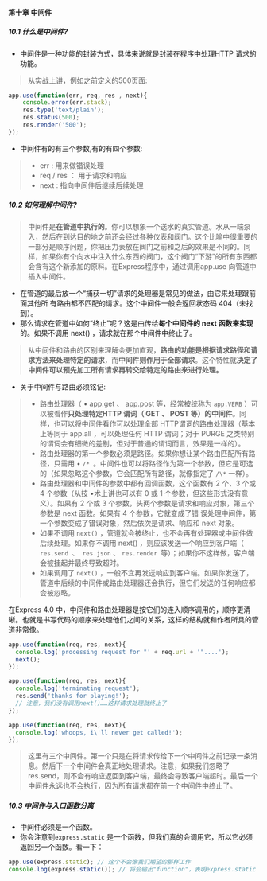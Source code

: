 #### 第十章 中间件
##### 10.1  什么是中间件?
- 中间件是一种功能的封装方式，具体来说就是封装在程序中处理HTTP 请求的功能。
>从实战上讲，例如之前定义的500页面:
```javascript
app.use(function(err, req, res , next){
    console.error(err.stack);
    res.type('text/plain');
    res.status(500);
    res.render('500');
});
```

- 中间件有的有三个参数,有的有四个参数:
> - err : 用来做错误处理
> - req / res ： 用于请求和响应
> - next : 指向中间件后继续后续处理

##### 10.2 如何理解中间件?
> 中间件是**在管道中执行的**。你可以想象一个送水的真实管道。水从一端泵入，然后在到达目的地之前还会经过各种仪表和阀门。这个比喻中很重要的一部分是顺序问题，你把压力表放在阀门之前和之后的效果是不同的。同样，如果你有个向水中注入什么东西的阀门，这个阀门“下游”的所有东西都会含有这个新添加的原料。在Express程序中，通过调用app.use 向管道中插入中间件。

- 在管道的最后放一个“捕获一切”请求的处理器是常见的做法，由它来处理跟前面其他所
有路由都不匹配的请求。这个中间件一般会返回状态码 404（未找到）。
- 那么请求在管道中如何“终止”呢？这是由传给**每个中间件的 next 函数来实现**的。如果不调用 next() ，请求就在那个中间件中终止了。

> 从中间件和路由的区别来理解会更加直观，**路由的功能是根据请求路径和请求方法来处理特定的请求**，而**中间件则作用于全部请求**。这个特性就**决定了中间件可以预先加工所有请求再转交给特定的路由来进行处理。**

- 关于中间件与路由必须铭记:
> - 路由处理器（ •  app.get 、 app.post 等，经常被统称为 `app.VERB` ）可以被看作**只处理特定HTTP 谓词（ GET 、 POST 等）的中间件**。同样，也可以将中间件看作可以处理全部 HTTP谓词的路由处理器（基本上等同于 app.all ，可以处理任何 HTTP 谓词；对于 PURGE 之类特别的谓词会有细微的差别，但对于普通的谓词而言，效果是一样的）。
> - 路由处理器的第一个参数必须是路径。如果你想让某个路由匹配所有路径，只需用 •  `/* `。中间件也可以将路径作为第一个参数，但它是可选的（如果忽略这个参数，它会匹配所有路径，就像指定了 `/\*` 一样）。
> - 路由处理器和中间件的参数中都有回调函数，这个函数有 2 个、3 个或 4 个参数（从技 •术上讲也可以有 0 或 1 个参数，但这些形式没有意义）。如果有 2 个或 3 个参数，头两个参数是请求和响应对象，第三个参数是 next 函数。如果有 4 个参数，它就变成了错
误处理中间件，第一个参数变成了错误对象，然后依次是请求、响应和 next 对象。
> - 如果不调用 `next()` ，管道就会被终止，也不会再有处理器或中间件做后续处理。如果你不调用 next() ，则应该发送一个响应到客户端（ `res.send `、` res.json` 、 `res.render `等）；如果你不这样做，客户端会被挂起并最终导致超时。
> - 如果调用了 `next()` ，一般不宜再发送响应到客户端。如果你发送了，管道中后续的中间件或路由处理器还会执行，但它们发送的任何响应都会被忽略。

在Express 4.0 中，中间件和路由处理器是按它们的连入顺序调用的，顺序更清晰。也就是书写代码的顺序来处理他们之间的关系，这样的结构就和作者所具的管道非常像。
```javascript
app.use(function(req, res, next){
  console.log('processing request for "' + req.url + '"....');
  next();
});

app.use(function(req, res, next){
  console.log('terminating request');
  res.send('thanks for playing!');
  // 注意，我们没有调用next()……这样请求处理就终止了
});

app.use(function(req, res, next){
  console.log('whoops, i\'ll never get called!');
});
```
> 这里有三个中间件。第一个只是在将请求传给下一个中间件之前记录一条消息。然后下一个中间件会真正地处理请求。注意，如果我们忽略了res.send，则不会有响应返回到客户端，最终会导致客户端超时。最后一个中间件永远也不会执行，因为所有请求都在前一个中间件中终止了。

##### 10.3 中间件与入口函数分离
- 中间件必须是一个函数。
- 你会注意到`express.static` 是一个函数，但我们真的会调用它，所以它必须返回另一个函数。看一下：
```javascript
app.use(express.static); // 这个不会像我们期望的那样工作  
console.log(express.static()); // 将会输出"function"，表明express.static 是一个会返回函数的函数
```
